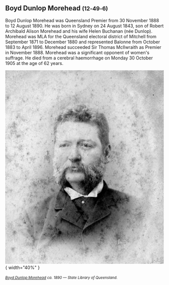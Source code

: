 ## Boyd Dunlop Morehead <small>(12‑49‑6)</small>

Boyd Dunlop Morehead was Queensland Premier from 30 November 1888 to 12 August 1890. He was born in Sydney on 24 August 1843, son of Robert Archibald Alison Morehead and his wife Helen Buchanan (née Dunlop). Morehead was MLA for the Queensland electoral district of Mitchell from September 1871 to December 1880 and represented Balonne from October 1883 to April 1896. Morehead succeeded Sir Thomas McIlwraith as Premier in November 1888. Morehead was a significant opponent of women's suffrage. He died from a cerebral haemorrhage on Monday 30 October 1905 at the age of 62 years.

![Boyd Dunlop Morehead](../assets/boyd-dunlop-morehead.jpg){ width="40%" }  

*<small>[Boyd Dunlop Morehead](http://onesearch.slq.qld.gov.au/permalink/f/1upgmng/slq_alma21218973050002061) ca. 1890 — State Library of Queensland.</small>*
